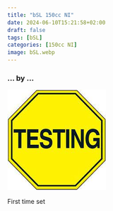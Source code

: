 ```yaml
---
title: "bSL 150cc NI"
date: 2024-06-10T15:21:58+02:00
draft: false
tags: [bSL]
categories: [150cc NI]
image: bSL.webp
---
```

### ... by ...
![Nothing there](testing.jpg)

First time set